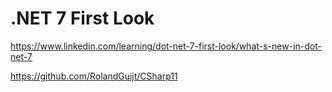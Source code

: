 # .NET 7 First Look

https://www.linkedin.com/learning/dot-net-7-first-look/what-s-new-in-dot-net-7

https://github.com/RolandGuijt/CSharp11
